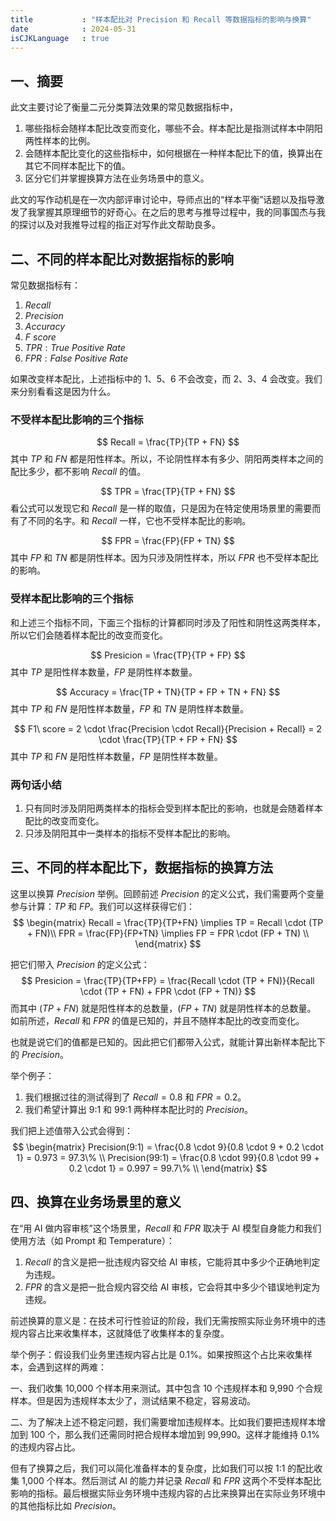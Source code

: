 ```yaml
---
title           : "样本配比对 Precision 和 Recall 等数据指标的影响与换算"
date            : 2024-05-31
isCJKLanguage   : true
---
```


## 一、摘要

此文主要讨论了衡量二元分类算法效果的常见数据指标中，
1. 哪些指标会随样本配比改变而变化，哪些不会。样本配比是指测试样本中阴阳两性样本的比例。
2. 会随样本配比变化的这些指标中，如何根据在一种样本配比下的值，换算出在其它不同样本配比下的值。
3. 区分它们并掌握换算方法在业务场景中的意义。

此文的写作动机是在一次内部评审讨论中，导师点出的“样本平衡”话题以及指导激发了我掌握其原理细节的好奇心。在之后的思考与推导过程中，我的同事国杰与我的探讨以及对我推导过程的指正对写作此文帮助良多。

## 二、不同的样本配比对数据指标的影响

常见数据指标有：
1. $Recall$
2. $Precision$
4. $Accuracy$
5. $F\ score$
6. $TPR: True\ Positive\ Rate$
7. $FPR: False\ Positive\ Rate$

如果改变样本配比，上述指标中的 1、5、6 不会改变，而 2、3、4 会改变。我们来分别看看这是因为什么。

### 不受样本配比影响的三个指标

$$
Recall = \frac{TP}{TP + FN}
$$
其中 $TP$ 和 $FN$ 都是阳性样本。所以，不论阴性样本有多少、阴阳两类样本之间的配比多少，都不影响 $Recall$ 的值。

$$
TPR = \frac{TP}{TP + FN}
$$
看公式可以发现它和 $Recall$ 是一样的取值，只是因为在特定使用场景里的需要而有了不同的名字。和 $Recall$ 一样，它也不受样本配比的影响。

$$
FPR = \frac{FP}{FP + TN}
$$
其中 $FP$ 和 $TN$ 都是阴性样本。因为只涉及阴性样本，所以 $FPR$ 也不受样本配比的影响。

### 受样本配比影响的三个指标

和上述三个指标不同，下面三个指标的计算都同时涉及了阳性和阴性这两类样本，所以它们会随着样本配比的改变而变化。

$$
Presicion = \frac{TP}{TP + FP}
$$
其中 $TP$ 是阳性样本数量，$FP$ 是阴性样本数量。

$$
Accuracy = \frac{TP + TN}{TP + FP + TN + FN}
$$
其中 $TP$ 和 $FN$ 是阳性样本数量，$FP$ 和 $TN$ 是阴性样本数量。

$$
F1\ score = 2 \cdot \frac{Precision \cdot Recall}{Precision + Recall} = 2 \cdot \frac{TP}{TP + FP + FN}
$$其中 $TP$ 和 $FN$ 是阳性样本数量，$FP$ 是阴性样本数量。

### 两句话小结

1. 只有同时涉及阴阳两类样本的指标会受到样本配比的影响，也就是会随着样本配比的改变而变化。
2. 只涉及阴阳其中一类样本的指标不受样本配比的影响。

## 三、不同的样本配比下，数据指标的换算方法

这里以换算 $Precision$ 举例。回顾前述 $Precision$ 的定义公式，我们需要两个变量参与计算：$TP$ 和 $FP$。我们可以这样获得它们：
$$
\begin{matrix}
Recall = \frac{TP}{TP+FN} \implies TP = Recall \cdot (TP + FN)\\
FPR = \frac{FP}{FP+TN} \implies FP = FPR \cdot (FP + TN) \\
\end{matrix}
$$

把它们带入 $Precision$ 的定义公式：
$$
Presicion = \frac{TP}{TP+FP} = \frac{Recall \cdot (TP + FN)}{Recall \cdot (TP + FN) + FPR \cdot (FP + TN)}
$$
而其中 $(TP + FN)$ 就是阳性样本的总数量，$(FP + TN)$ 就是阴性样本的总数量。
如前所述，$Recall$ 和 $FPR$ 的值是已知的，并且不随样本配比的改变而变化。

也就是说它们的值都是已知的。因此把它们都带入公式，就能计算出新样本配比下的 $Precision$。

举个例子：
1. 我们根据过往的测试得到了 $Recall = 0.8$ 和 $FPR = 0.2$。
2. 我们希望计算出 9:1 和 99:1 两种样本配比时的 $Precision$。

我们把上述值带入公式会得到：
$$
\begin{matrix}
Precision(9:1) = \frac{0.8 \cdot 9}{0.8 \cdot 9 + 0.2 \cdot 1} = 0.973 = 97.3\% \\
Precision(99:1) = \frac{0.8 \cdot 99}{0.8 \cdot 99 + 0.2 \cdot 1} = 0.997 = 99.7\% \\
\end{matrix}
$$

## 四、换算在业务场景里的意义

在“用 AI 做内容审核”这个场景里，$Recall$ 和 $FPR$ 取决于 AI 模型自身能力和我们使用方法（如 Prompt 和 Temperature）：
1. $Recall$ 的含义是把一批违规内容交给 AI 审核，它能将其中多少个正确地判定为违规。
2. $FPR$ 的含义是把一批合规内容交给 AI 审核，它会将其中多少个错误地判定为违规。

前述换算的意义是：在技术可行性验证的阶段，我们无需按照实际业务环境中的违规内容占比来收集样本，这就降低了收集样本的复杂度。

举个例子：假设我们业务里违规内容占比是 0.1%。如果按照这个占比来收集样本，会遇到这样的两难：

一、我们收集 10,000 个样本用来测试。其中包含 10 个违规样本和 9,990 个合规样本。但是因为违规样本太少了，测试结果不稳定，容易波动。

二、为了解决上述不稳定问题，我们需要增加违规样本。比如我们要把违规样本增加到 100 个，那么我们还需同时把合规样本增加到 99,990。这样才能维持 0.1% 的违规内容占比。

但有了换算之后，我们可以简化准备样本的复杂度，比如我们可以按 1:1 的配比收集 1,000 个样本。然后测试 AI 的能力并记录 $Recall$ 和 $FPR$ 这两个不受样本配比影响的指标。最后根据实际业务环境中违规内容的占比来换算出在实际业务环境中的其他指标比如 $Precision$。